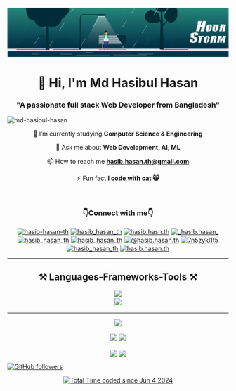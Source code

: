 ![logo](banner.gif)

<h1 align="center">👋 Hi, I'm Md Hasibul Hasan</h1>
<h3 align="center">"A passionate full stack Web Developer from Bangladesh"</h3>

<p align="left"> <img src="https://komarev.com/ghpvc/?username=md-hasibul-hasan&label=Profile%20views&color=0e75b6&style=flat" alt="md-hasibul-hasan" /> </p>




<div align="center">
 
 📖 I’m currently studying **Computer Science & Engineering**
 
 💬 Ask me about **Web Development, AI, ML**

 📫 How to reach me **hasib.hasan.th@gmail.com**

 ⚡ Fun fact **I code with cat 😸**
</div>


<br/>

 
<h3 align="center">👇Connect with me👇</h3>
<p align="center"> 
<a href="https://linkedin.com/in/hasib-hasan-th" target="blank"><img align="center" src="https://raw.githubusercontent.com/rahuldkjain/github-profile-readme-generator/master/src/images/icons/Social/linked-in-alt.svg" alt="hasib-hasan-th" height="30" width="40" /></a>
<a href="https://twitter.com/hasib_hasan_th" target="blank"><img align="center" src="https://raw.githubusercontent.com/rahuldkjain/github-profile-readme-generator/master/src/images/icons/Social/twitter.svg" alt="hasib_hasan_th" height="30" width="40" /></a>
<a href="https://fb.com/hasib.hasan.th" target="blank"><img align="center" src="https://raw.githubusercontent.com/rahuldkjain/github-profile-readme-generator/master/src/images/icons/Social/facebook.svg" alt="hasib.hasn.th" height="30" width="40" /></a>
<a href="https://instagram.com/_hasib.hasan_" target="blank"><img align="center" src="https://raw.githubusercontent.com/rahuldkjain/github-profile-readme-generator/master/src/images/icons/Social/instagram.svg" alt="_hasib.hasan_" height="30" width="40" /></a>
 <a href="https://discord.com/users/1105107372709523496" target="blank"><img align="center" src="https://raw.githubusercontent.com/rahuldkjain/github-profile-readme-generator/master/src/images/icons/Social/discord.svg" alt="hasib_hasan_th" height="30" width="40" /></a>
<a href="https://www.hackerrank.com/hasib_hasan_th" target="blank"><img align="center" src="https://raw.githubusercontent.com/rahuldkjain/github-profile-readme-generator/master/src/images/icons/Social/hackerrank.svg" alt="hasib_hasan_th" height="30" width="40" /></a>
<a href="https://www.hackerearth.com/@hasib_hasan_th" target="blank"><img align="center" src="https://raw.githubusercontent.com/rahuldkjain/github-profile-readme-generator/master/src/images/icons/Social/hackerearth.svg" alt="@hasib.hasan.th" height="30" width="40" /></a>
<a href="https://www.leetcode.com/hasib_hasan_th" target="blank"><img align="center" src="https://raw.githubusercontent.com/rahuldkjain/github-profile-readme-generator/master/src/images/icons/Social/leet-code.svg" alt="7n5zykl1t5" height="30" width="40" /></a>
<a href="https://www.codechef.com/users/hasib_hasan_th" target="blank"><img align="center" src="https://cdn.jsdelivr.net/npm/simple-icons@3.1.0/icons/codechef.svg" alt="hasib_hasan_th" height="30" width="40" /></a>
<a href="https://codeforces.com/profile/hasib.hasan.th" target="blank"><img align="center" src="https://raw.githubusercontent.com/rahuldkjain/github-profile-readme-generator/master/src/images/icons/Social/codeforces.svg" alt="hasib.hasan.th" height="30" width="40" /></a>

</p>


<hr/>

<h2 align="center">⚒️ Languages-Frameworks-Tools ⚒️</h2>
<div align="center">

<a href="https://skillicons.dev">
<img src="https://skillicons.dev/icons?i=python,django,fastapi,c,html,css,javascript,bootstrap,mysql"><br>
<img src="https://skillicons.dev/icons?i=arduino,git,github,vscode,pycharm">
 
</a>
 </div>



<hr/>

<div align="center"> 
 
![](http://github-profile-summary-cards.vercel.app/api/cards/profile-details?username=Md-Hasibul-Hasan&theme=transparent)
</div>

<div align="center">
 
![](http://github-profile-summary-cards.vercel.app/api/cards/stats?username=Md-Hasibul-Hasan&theme=transparent)
![](http://github-profile-summary-cards.vercel.app/api/cards/productive-time?username=Md-Hasibul-Hasan&theme=transparent&utcOffset=8) 
 </div>

 <div align="center" height="150">

  <img height="150" align="center" src="https://github-readme-stats.vercel.app/api/top-langs?username=Md-Hasibul-Hasan&theme=transparent&layout=compact&langs_count=8&card_width=350" /> 
  <img height="150" align="center" src="https://github-readme-streak-stats.herokuapp.com/?user=md-hasibul-hasan&theme=transparent&hide_border=false&card_width=400" />

</div>



[![GitHub followers](https://img.shields.io/github/followers/Md-Hasibul-Hasan?label=Follow&style=social)](https://github.com/Md-Hasibul-Hasan) 


<div align="center">
 
 <a href="https://wakatime.com/@037e6da7-2732-4edb-a8b0-267251c6294b"><img style="width: 30%;" src="https://wakatime.com/badge/user/037e6da7-2732-4edb-a8b0-267251c6294b.svg" alt="Total Time coded since Jun 4 2024" /></a>

</div>

